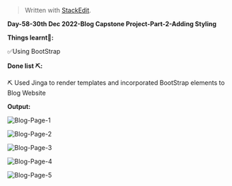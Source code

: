 ﻿<!DOCTYPE html>
<html>

<head>
  <meta charset="utf-8">
  <meta name="viewport" content="width=device-width, initial-scale=1.0">
  <link rel="stylesheet" href="https://stackedit.io/style.css" />
</head>

<body class="stackedit">
  <div class="stackedit__html"><blockquote>
<p>Written with <a href="https://stackedit.io/">StackEdit</a>.</p>
</blockquote>
<p><strong>Day-58-30th Dec 2022-Blog Capstone Project-Part-2-Adding Styling</strong></p>
<p><strong>Things learnt📝:</strong></p>
<p>✅Using BootStrap</p>
<p><strong>Done list ⛏️:</strong></p>
<p>⛏️ Used Jinga to render templates and incorporated BootStrap elements to Blog Website</p>
<p><strong>Output:</strong></p>
<p><img src="https://i.imgur.com/NErMzcr.png" alt="Blog-Page-1"></p>
<p><img src="https://i.imgur.com/D3Eg9eb.png" alt="Blog-Page-2"></p>
<p><img src="https://i.imgur.com/B5z9Unr.png" alt="Blog-Page-3"></p>
<p><img src="https://i.imgur.com/sDZrTqX.png" alt="Blog-Page-4"></p>
<p><img src="https://i.imgur.com/xXHG0xl.png" alt="Blog-Page-5"></p>
</div>
</body>

</html>
